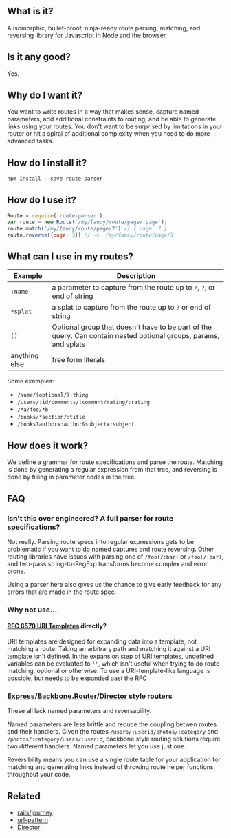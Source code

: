 ## What is it?

A isomorphic, bullet-proof, ninja-ready route parsing, matching, and reversing library for Javascript in Node and the browser.

## Is it any good?

Yes.

## Why do I want it?

You want to write routes in a way that makes sense, capture named parameters, add additional constraints to routing, and be able to generate links using your routes. You don't want to be surprised by limitations in your router or hit a spiral of additional complexity when you need to do more advanced tasks.


## How do I install it?

```Shell
npm install --save route-parser
```

## How do I use it?

```javascript
Route = require('route-parser');
var route = new Route('/my/fancy/route/page/:page');
route.match('/my/fancy/route/page/7') // { page: 7 }
route.reverse({page: 3}) // -> '/my/fancy/route/page/3'
```
## What can I use in my routes?

| Example         | Description          |
| --------------- | -------- |
| `:name`         |  a parameter to capture from the route up to `/`, `?`, or end of string  |
| `*splat`        |  a splat to capture from the route up to `?` or end of string |
| `()`            |  Optional group that doesn't have to be part of the query. Can contain nested optional groups, params, and splats
| anything else   | free form literals |

Some examples:

* `/some/(optional/):thing`
* `/users/:id/comments/:comment/rating/:rating`
* `/*a/foo/*b`
* `/books/*section/:title`
* `/books?author=:author&subject=:subject`


## How does it work?

We define a grammar for route specifications and parse the route. Matching is done by generating a regular expression from that tree, and reversing is done by filling in parameter nodes in the tree.




## FAQ
### Isn't this over engineered? A full parser for route specifications?
Not really. Parsing route specs into regular expressions gets to be problematic if you want to do named captures and route reversing. Other routing libraries have issues with parsing one of `/foo(/:bar)` or `/foo(/:bar)`, and two-pass string-to-RegExp transforms become complex and error prone.

Using a parser here also gives us the chance to give early feedback for any errors that are made in the route spec.

### Why not use...

#### [RFC 6570 URI Templates](http://tools.ietf.org/html/rfc6570) directly?

URI templates are designed for expanding data into a template, not matching a route.  Taking an arbitrary path and matching it against a URI template isn't defined. In the expansion step of URI templates, undefined variables can be evaluated to `''`, which isn't useful when trying to do route matching, optional or otherwise. To use a URI-template-like language is possible, but needs to be expanded past the RFC

### [Express](http://expressjs.com/)/[Backbone.Router](http://backbonejs.org/docs/backbone.html#section-155)/[Director](https://github.com/flatiron/director) style routers

These all lack named parameters and reversability.

Named parameters are less brittle and reduce the coupling betwen routes and their handlers. Given the routes `/users/:userid/photos/:category` and `/photos/:category/users/:userid`, backbone style routing solutions require two different handlers. Named parameters let you use just one.

Reversibility means you can use a single route table for your application for matching and generating links instead of throwing route helper functions throughout your code.


## Related

* [rails/journey](http://github.com/rails/journey)
* [url-pattern](http://github.com/snd/url-pattern)
* [Director](https://github.com/flatiron/director)
